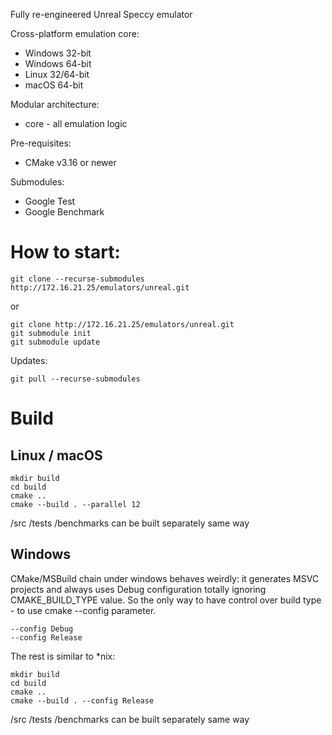 Fully re-engineered Unreal Speccy emulator

Cross-platform emulation core:
- Windows 32-bit
- Windows 64-bit
- Linux 32/64-bit
- macOS 64-bit

Modular architecture:
- core - all emulation logic


Pre-requisites:
- CMake v3.16 or newer

Submodules:
- Google Test
- Google Benchmark

# How to start:

    git clone --recurse-submodules http://172.16.21.25/emulators/unreal.git

or

    git clone http://172.16.21.25/emulators/unreal.git
    git submodule init
    git submodule update


Updates:

    git pull --recurse-submodules
    
# Build

## Linux / macOS

    mkdir build
    cd build
    cmake ..
    cmake --build . --parallel 12

/src /tests /benchmarks can be built separately same way

## Windows

CMake/MSBuild chain under windows behaves weirdly: it generates MSVC projects and always uses Debug configuration totally ignoring CMAKE_BUILD_TYPE value. So the only way to have control over build type - to use cmake --config parameter.
 
    --config Debug
    --config Release

The rest is similar to *nix:

    mkdir build
    cd build
    cmake ..
    cmake --build . --config Release

/src /tests /benchmarks can be built separately same way